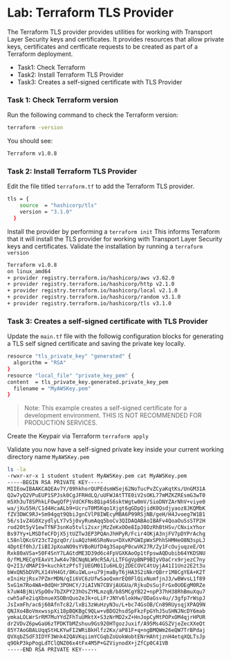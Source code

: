 # Lab: Terraform TLS Provider
The Terraform TLS provider provides utilities for working with Transport Layer Security keys and certificates. It provides resources that allow private keys, certificates and certficate requests to be created as part of a Terraform deployment.
- Task1: Check Terraform
- Task2: Install Terraform TLS Provider
- Task3: Creates a self-signed certificate with TLS Provider

### Task 1: Check Terraform version
Run the following command to check the Terraform version:
```sh
terraform -version 
```
You should see:
```sh
Terraform v1.0.8
```
### Task 2: Install Terraform TLS Provider
Edit the file titled `terraform.tf` to add the Terraform TLS provider.
```sh
tls = {
    source  = "hashicorp/tls"
    version = "3.1.0"
  }
```
Install the provider by performing a `terraform init` 
This informs Terraform that it will install the TLS provider for working with Transport Layer Security keys and certificates.
Validate the installation by running a `terraform version` 
```sh
Terraform v1.0.8
on linux_amd64
+ provider registry.terraform.io/hashicorp/aws v3.62.0
+ provider registry.terraform.io/hashicorp/http v2.1.0
+ provider registry.terraform.io/hashicorp/local v2.1.0
+ provider registry.terraform.io/hashicorp/random v3.1.0
+ provider registry.terraform.io/hashicorp/tls v3.1.0
```
### Task 3: Creates a self-signed certificate with TLS Provider
Update the `main.tf` file with the followig configuration blocks for generating a TLS self signed certificate and saving the private key locally.
```sh
resource "tls_private_key" "generated" {
  algorithm = "RSA"
}
resource "local_file" "private_key_pem" {
content  = tls_private_key.generated.private_key_pem
  filename = "MyAWSKey.pem"
}
```
>  Note: This example creates a self-signed certificate for a development environment. THIS IS NOT RECOMMENDED FOR PRODUCTION SERVICES.

Create the Keypair via Terraform `terraform apply`

Validate you now have a self-signed private key inside your current working directory name `MyAWSKey.pem`

```sh
ls -la
-rwxr-xr-x 1 student student MyAWSKey.pem cat MyAWSKey.pem
-----BEGIN RSA PRIVATE KEY-----
MIIEowIBAAKCAQEAv7Y/09hkhorQUPEdsmWSej62NoTucPvZCyaKqtKs/UnGM31A
Q2w7yQ2VPuEUP1SPJsk0CgJFRHdLQ/uUFWJAtTTE0iV2sOKL77mMZKZREsmG3wT0
m5Xh3uT8SPhkLFOwgQfPjVdCKFNs8Qip4S6sktWgtw0mV/SioDNYZArNhV+viye0
wa/jXu55H/C1d4HcaALb9+UcruT0M5Kqo1Xjgt6gGDpQjidK0Qsdjyaoz8JKQMbK
fZV3DWC9RJ+Sm94gqt9QbiJgnCVlP8IWEcyMBA6P99RSjNB/geH/H4Jvoeg7W1B1
56/s1vZ4G0XzydlyLY7v5j0vyRumAqq5boCv3QIDAQABAoIBAFv4QoaOuSsSTP2H
rod20t5yV1ewTfNF3snKo5tvli2sxrjMzZeKxOOe8IpJ0DzRhBtHSv/CNxixYhor
Bs97Yy+LMSDfeCFDjX5jtUZTw3EP3PQAnJhHPyR/Fcir4OKjA3njFV7pDYPrAchg
L58nlQKcGY23cT2gzqOr/iuAQzhH6SRoNvu+DXvKPGWIpWxSPhhSHMHeO8N3spLJ
4DptEf0hJ/IiBIJpXoaNO9sYVBoRUfD4g3SapqP0cwVK27R/Zy1FcOujuqzeE/Ot
Rxk80aVSa+50F4SnY7LAGtdME3D39d6c4FpVGXKAoOp1tFpswAQDubib64YKDSNU
0/fMLMECgYEAxVtJwK4v7BCNqNLW9cR5A/LLTFGgVpBNP9BIyVOaCrx9rjezC7ny
Q+2I3/dMAPI9+kuchktzPfsTjUEGM01Iu6HLQjZDECOVC4tUyjA41I1Unz2E2t3u
bWxQN5bDVPLX14VH4Gt/8Ku1WLu+u79jmaByT6jHA3S2iNkrQBrr1M8CgYEA+K2T
eIniHzjRsx7PZmrMDN/qIi6VC6zUfwSaoQxmrEQ0FlQixNumfjnJ3/wBWvsL1f89
5xG1m7Ro4WA+0dQHr3POHCY/JiAIVN7CBVjAUGUa/RjkuDsSujFrGx0UOEgM0RZe
k7uW4BjNiVSpO0v7bZXPY23hOsZYMLmzqB/b85MCgYB22+npP37hH38RhBmuXqu7
cwh5aFe2iqXbnueXSOBnQuo2eJk+oLiFrJNYv6lokHw/ODaGsv4u//3gfp7rWspJ
JsIxmFh/ac6j60AfnTc82/lxBi3zWuHzyN3u/L+bc74GsOB/Cn89RUysqjXPAQ9N
QNJXo4BoVmxwsspXi18pBQKBgC9QLw+vBDO2hsdSpFkzFpGYhJ5uSHNJNcDY6mab
ymkaLOLWrSrRM7MuYYdZFhTuUMktX+S3zNrMD2xZ+HnJopCyMtPOPxOM4qjrHPUR
dr2VDvZ6pwGaU6zTPDKTbMZshuu9Gs920HTgozJuxif/A95Ms4GSZVjeZecXXeQt
85Y7AoGBALUqqStHLKYwFI2WRiBkHlfz2Kx/aP81F+q+ngBMQWm26eQW7TrBPdaj
QVXqbZSdF3IDYF3Wnk42QAVKqiimYCGqbZoUokWobtENrHAhtjznH4etqXQLTsJp
q9OkP3kpPogLdTClQNZ06x4tFx4M5P+GZViynodX+jZfCp0C41VB
-----END RSA PRIVATE KEY-----
```